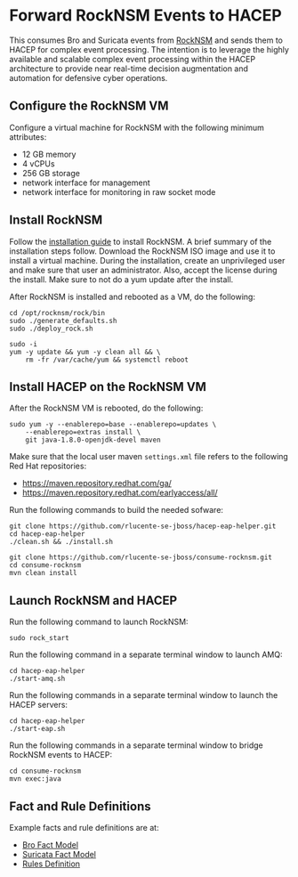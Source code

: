 # Forward RockNSM Events to HACEP
This consumes Bro and Suricata events from [RockNSM](http://rocknsm.io/)
and sends them to HACEP for complex event processing.  The intention
is to leverage the highly available and scalable complex event
processing within the HACEP architecture to provide near real-time
decision augmentation and automation for defensive cyber operations.

## Configure the RockNSM VM
Configure a virtual machine for RockNSM with the following minimum attributes:

* 12 GB memory
* 4 vCPUs
* 256 GB storage
* network interface for management
* network interface for monitoring in raw socket mode

## Install RockNSM
Follow the [installation guide](https://rocknsm.gitbooks.io/rocknsm-guide/content/build/install.html)
to install RockNSM.  A brief summary of the installation steps
follow.  Download the RockNSM ISO image and use it to install a
virtual machine.  During the installation, create an unprivileged
user and make sure that user an administrator.  Also, accept the
license during the install.  Make sure to not do a yum update after
the install.

After RockNSM is installed and rebooted as a VM, do the following:

    cd /opt/rocknsm/rock/bin
    sudo ./generate_defaults.sh
    sudo ./deploy_rock.sh

    sudo -i
    yum -y update && yum -y clean all && \
        rm -fr /var/cache/yum && systemctl reboot

## Install HACEP on the RockNSM VM
After the RockNSM VM is rebooted, do the following:

    sudo yum -y --enablerepo=base --enablerepo=updates \
        --enablerepo=extras install \
        git java-1.8.0-openjdk-devel maven

Make sure that the local user maven `settings.xml` file refers to
the following Red Hat repositories:

* https://maven.repository.redhat.com/ga/
* https://maven.repository.redhat.com/earlyaccess/all/

Run the following commands to build the needed sofware:

    git clone https://github.com/rlucente-se-jboss/hacep-eap-helper.git
    cd hacep-eap-helper
    ./clean.sh && ./install.sh

    git clone https://github.com/rlucente-se-jboss/consume-rocknsm.git
    cd consume-rocknsm
    mvn clean install

## Launch RockNSM and HACEP
Run the following command to launch RockNSM:

    sudo rock_start

Run the following command in a separate terminal window to launch
AMQ:

    cd hacep-eap-helper
    ./start-amq.sh

Run the following commands in a separate terminal window to launch
the HACEP servers:

    cd hacep-eap-helper
    ./start-eap.sh

Run the following commands in a separate terminal window to bridge
RockNSM events to HACEP:

    cd consume-rocknsm
    mvn exec:java

## Fact and Rule Definitions
Example facts and rule definitions are at:

* [Bro Fact Model](https://raw.githubusercontent.com/rlucente-se-jboss/hacep/dco-hacep/hacep-examples/hacep-model/src/main/java/it/redhat/hacep/playground/rules/model/BroFact.java)
* [Suricata Fact Model](https://raw.githubusercontent.com/rlucente-se-jboss/hacep/dco-hacep/hacep-examples/hacep-model/src/main/java/it/redhat/hacep/playground/rules/model/SuricataFact.java)
* [Rules Definition](https://raw.githubusercontent.com/rlucente-se-jboss/hacep/dco-hacep/hacep-examples/hacep-rules/src/main/resources/rules/rocknsm-demo.drl)

